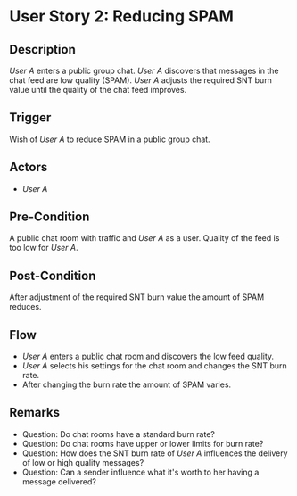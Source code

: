 # User Story 2: Reducing SPAM

## Description

*User A* enters a public group chat. *User A* discovers that messages in the chat
feed are low quality (SPAM). *User A* adjusts the required SNT burn value until the
quality of the chat feed improves.

## Trigger

Wish of *User A* to reduce SPAM in a public group chat.

## Actors

- *User A*

## Pre-Condition

A public chat room with traffic and *User A* as a user. Quality of the feed
is too low for *User A*.

## Post-Condition

After adjustment of the required SNT burn value the amount of SPAM reduces.

## Flow

- *User A* enters a public chat room and discovers the low feed quality.
- *User A* selects his settings for the chat room and changes the SNT burn rate.
- After changing the burn rate the amount of SPAM varies.

## Remarks

- Question: Do chat rooms have a standard burn rate?
- Question: Do chat rooms have upper or lower limits for burn rate?
- Question: How does the SNT burn rate of *User A* influences the delivery
  of low or high quality messages?
- Question: Can a sender influence what it's worth to her having a message
  delivered?
